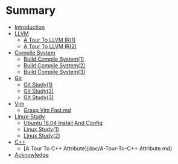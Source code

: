 # Summary

* [Introduction](README.md)
* [LLVM]()
  * [A Tour To LLVM IR(1)](doc/A-Tour-To-LLVM-IR_1.md)
  * [A Tour To LLVM IR(2)](doc/A-Tour-To-LLVM-IR_2.md)
* [Compile System]()
  * [Build Compile System(1)](doc/Build-Compile-System_1.md)
  * [Build Compile System(2)](doc/Build-Compile-System_2.md)
  * [Build Compile System(3)](doc/Build-Compile-System_3.md)
* [Git]()
  * [Git Study(1)](doc/Git-Study_1.md)
  * [Git Study(2)](doc/Git-Study_2.md)
  * [Git Study(3)](doc/Git-Study_3.md)
* [Vim]()
  * [Grasp Vim Fast.md](doc/Grasp-Vim-Fast.md)
* [Linux-Study]()
  * [Ubuntu 18.04 Install And Config](doc/Ubuntu-18.04-Install-And-Config.md)
  * [Linux Study(1)](doc/Linux-Study_1.md)
  * [Linux Study(2)](doc/Linux-Study_2.md)
* [C++]()
  * [A Tour To C++ Attribute](doc/A-Tour-To-C++ Attribute.md)
* [Acknowledge]()
